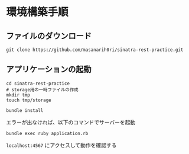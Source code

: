 # 環境構築手順

## ファイルのダウンロード

```
git clone https://github.com/masanarih0ri/sinatra-rest-practice.git
```

## アプリケーションの起動

```
cd sinatra-rest-practice
# storage用の一時ファイルの作成
mkdir tmp
touch tmp/storage
```

```
bundle install
```
エラーが出なければ、以下のコマンドでサーバーを起動

```
bundle exec ruby application.rb
```

`localhost:4567` にアクセスして動作を確認する

